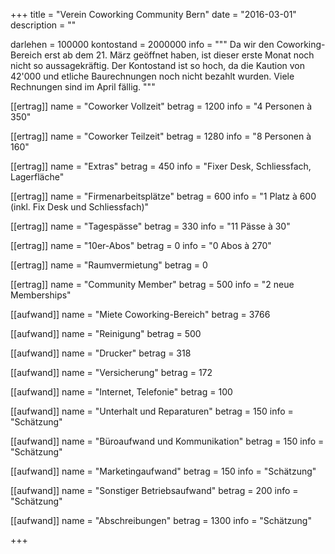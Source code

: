 +++
title = "Verein Coworking Community Bern"
date = "2016-03-01"
description = ""

darlehen = 100000
kontostand = 2000000
info = """
Da wir den Coworking-Bereich erst ab dem 21. März geöffnet haben, ist
dieser erste Monat noch nicht so aussagekräftig. Der Kontostand ist so hoch,
da die Kaution von 42'000 und etliche Baurechnungen noch nicht bezahlt wurden.
Viele Rechnungen sind im April fällig.
"""

[[ertrag]]
name = "Coworker Vollzeit"
betrag = 1200
info = "4 Personen à 350"

[[ertrag]]
name = "Coworker Teilzeit"
betrag = 1280
info = "8 Personen à 160"

[[ertrag]]
name = "Extras"
betrag = 450
info = "Fixer Desk, Schliessfach, Lagerfläche"

[[ertrag]]
name = "Firmenarbeitsplätze"
betrag = 600
info = "1 Platz à 600 (inkl. Fix Desk und Schliessfach)"

[[ertrag]]
name = "Tagespässe"
betrag = 330
info = "11 Pässe à 30"

[[ertrag]]
name = "10er-Abos"
betrag = 0
info = "0 Abos à 270"

[[ertrag]]
name = "Raumvermietung"
betrag = 0

[[ertrag]]
name = "Community Member"
betrag = 500
info = "2 neue Memberships"


[[aufwand]]
name = "Miete Coworking-Bereich"
betrag = 3766

[[aufwand]]
name = "Reinigung"
betrag = 500

[[aufwand]]
name = "Drucker"
betrag = 318

[[aufwand]]
name = "Versicherung"
betrag = 172

[[aufwand]]
name = "Internet, Telefonie"
betrag = 100

[[aufwand]]
name = "Unterhalt und Reparaturen"
betrag = 150
info = "Schätzung"

[[aufwand]]
name = "Büroaufwand und Kommunikation"
betrag = 150
info = "Schätzung"

[[aufwand]]
name = "Marketingaufwand"
betrag = 150
info = "Schätzung"

[[aufwand]]
name = "Sonstiger Betriebsaufwand"
betrag = 200
info = "Schätzung"

[[aufwand]]
name = "Abschreibungen"
betrag = 1300
info = "Schätzung"

+++

